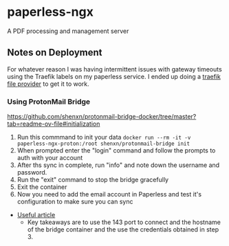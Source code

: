 # paperless-ngx

A PDF processing and management server

## Notes on Deployment

For whatever reason I was having intermittent issues with gateway timeouts using the Traefik labels on my paperless service. I ended up doing a [traefik file provider](../traefik/external_https_file_provider.yaml) to get it to work.

### Using ProtonMail Bridge

https://github.com/shenxn/protonmail-bridge-docker/tree/master?tab=readme-ov-file#initialization

1. Run this commmand to init your data `docker run --rm -it -v paperless-ngx-proton:/root shenxn/protonmail-bridge init`
2. When prompted enter the "login" command and follow the prompts to auth with your account
3. After ths sync in complete, run "info" and note down the username and password.
4. Run the "exit" command to stop the bridge gracefully
5. Exit the container
6. Now you need to add the email account in Paperless and test it's configuration to make sure you can sync

- [Useful article](https://www.richardneililagan.com/posts/paperless-ngx-with-proton-mail/)
  - Key takeaways are to use the 143 port to connect and the hostname of the bridge container and the use the credentials obtained in step 3.
